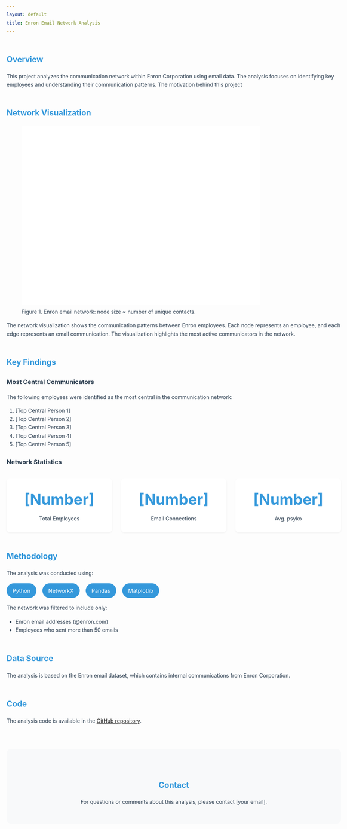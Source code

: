 ```yaml
---
layout: default
title: Enron Email Network Analysis
---
```


<style>
:root {
  --primary-color: #2c3e50;
  --secondary-color: #3498db;
  --accent-color: #e74c3c;
  --text-color: #2c3e50;
  --light-bg: #f8f9fa;
}

body {
  font-family: 'Inter', -apple-system, BlinkMacSystemFont, 'Segoe UI', Roboto, sans-serif;
  line-height: 1.6;
  color: var(--text-color);
  max-width: 1200px;
  margin: 0 auto;
  padding: 2rem;
}
.network-visualization img {
  max-width: 100%;
  height: auto;
  display: block;
  margin: 0 auto;
}
header {
  text-align: center;
  margin-bottom: 4rem;
  padding: 2rem 0;
  border-bottom: 2px solid var(--light-bg);
}

h1 {
  font-size: 3rem;
  color: var(--primary-color);
  margin-bottom: 1rem;
  font-weight: 800;
}

h2 {
  color: var(--secondary-color);
  margin-top: 3rem;
  font-weight: 700;
}

.network-visualization {
  width: 100%;
  max-width: 800px;
  margin: 2rem auto;
  border-radius: 12px;
  box-shadow: 0 4px 6px rgba(0, 0, 0, 0.1);
  transition: transform 0.3s ease;
}

.network-visualization:hover {
  transform: scale(1.02);
}

.key-findings {
  background: var(--light-bg);
  padding: 2rem;
  border-radius: 12px;
  margin: 2rem 0;
}

.stats-grid {
  display: grid;
  grid-template-columns: repeat(auto-fit, minmax(250px, 1fr));
  gap: 1.5rem;
  margin: 2rem 0;
}

.stat-card {
  background: white;
  padding: 1.5rem;
  border-radius: 8px;
  box-shadow: 0 2px 4px rgba(0, 0, 0, 0.05);
  text-align: center;
  transition: transform 0.3s ease;
}

.stat-card:hover {
  transform: translateY(-5px);
}

.stat-number {
  font-size: 2.5rem;
  font-weight: 700;
  color: var(--secondary-color);
  margin-bottom: 0.5rem;
}

.methodology {
  display: flex;
  flex-wrap: wrap;
  gap: 1rem;
  margin: 1rem 0;
}

.methodology-item {
  background: var(--secondary-color);
  color: white;
  padding: 0.5rem 1rem;
  border-radius: 20px;
  font-size: 0.9rem;
}

.contact-section {
  text-align: center;
  margin-top: 4rem;
  padding: 2rem;
  background: var(--light-bg);
  border-radius: 12px;
}

@media (max-width: 768px) {
  body {
    padding: 1rem;
  }
  
  h1 {
    font-size: 2rem;
  }
  
  .stats-grid {
    grid-template-columns: 1fr;
  }
}
</style>


## Overview
This project analyzes the communication network within Enron Corporation using email data. The analysis focuses on identifying key employees and understanding their communication patterns. The motivation behind this project

## Network Visualization
<figure>
  <img src="images/networkgraph.png" alt="Force-directed layout of Enron email network" />
  <figcaption>Figure 1. Enron email network: node size ∝ number of unique contacts.</figcaption>
</figure>

The network visualization shows the communication patterns between Enron employees. Each node represents an employee, and each edge represents an email communication. The visualization highlights the most active communicators in the network.

## Key Findings

### Most Central Communicators
The following employees were identified as the most central in the communication network:

1. [Top Central Person 1]
2. [Top Central Person 2]
3. [Top Central Person 3]
4. [Top Central Person 4]
5. [Top Central Person 5]

### Network Statistics
<div class="stats-grid">
  <div class="stat-card">
    <div class="stat-number">[Number]</div>
    <div>Total Employees</div>
  </div>
  <div class="stat-card">
    <div class="stat-number">[Number]</div>
    <div>Email Connections</div>
  </div>
  <div class="stat-card">
    <div class="stat-number">[Number]</div>
    <div>Avg. psyko</div>
  </div>
</div>

## Methodology
The analysis was conducted using:
<div class="methodology">
  <span class="methodology-item">Python</span>
  <span class="methodology-item">NetworkX</span>
  <span class="methodology-item">Pandas</span>
  <span class="methodology-item">Matplotlib</span>
</div>

The network was filtered to include only:
- Enron email addresses (@enron.com)
- Employees who sent more than 50 emails

## Data Source
The analysis is based on the Enron email dataset, which contains internal communications from Enron Corporation.

## Code
The analysis code is available in the [GitHub repository](https://github.com/yourusername/enron-network-analysis).

<div class="contact-section">
  <h2>Contact</h2>
  <p>For questions or comments about this analysis, please contact [your email].</p>
</div>